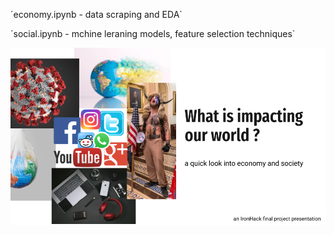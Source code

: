 ´economy.ipynb - data scraping and EDA`

´social.ipynb - mchine leraning models, feature selection techniques`

![Screenshot](slides/ih_final.png)
